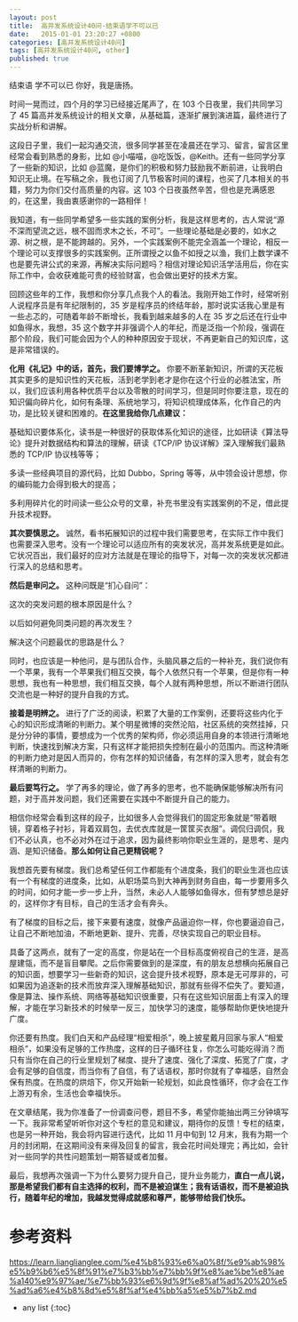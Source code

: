 ```yaml
---
layout: post
title:  高并发系统设计40问-结束语学不可以已
date:   2015-01-01 23:20:27 +0800
categories: [高并发系统设计40问]
tags: [高并发系统设计40问, other]
published: true
---
```




结束语 学不可以已
你好，我是唐扬。

时间一晃而过，四个月的学习已经接近尾声了，在 103 个日夜里，我们共同学习了 45 篇高并发系统设计的相关文章，从基础篇，逐渐扩展到演进篇，最终进行了实战分析和讲解。

这段日子里，我们一起沟通交流，很多同学甚至在凌晨还在学习、留言，留言区里经常会看到熟悉的身影，比如 @小喵喵，@吃饭饭，@Keith。还有一些同学分享了一些新的知识，比如 @蓝魔，是你们的积极和努力鼓励我不断前进，让我明白知识无止境。在写稿之余，我也订阅了几节极客时间的课程，也买了几本相关的书籍，努力为你们交付高质量的内容。这 103 个日夜虽然辛苦，但也是充满感恩的，在这里，我由衷感谢你的一路相伴！

我知道，有一些同学希望多一些实践的案例分析，我是这样思考的，古人常说“源不深而望流之远，根不固而求木之长，不可”。一些理论基础是必要的，如水之源、树之根，是不能跨越的。另外，一个实践案例不能完全涵盖一个理论，相反一个理论可以支撑很多的实践案例。正所谓授之以鱼不如授之以渔，我们上数学课不也是要先讲公式的来源，再解决实际问题吗？相信对理论知识活学活用后，你在实际工作中，会收获难能可贵的经验财富，也会做出更好的技术方案。

回顾这些年的工作，我想和你分享几点我个人的看法。我刚开始工作时，经常听别人说程序员是有年纪限制的，35 岁是程序员的终结年龄，那时说实话我心里是有一些忐忑的，可随着年龄不断增长，我看到越来越多的人在 35 岁之后还在行业中如鱼得水，我想，35 这个数字并非强调个人的年纪，而是泛指一个阶段，强调在那个阶段，我们可能会因为个人的种种原因安于现状，不再更新自己的知识库，这是非常错误的。

**化用《礼记》中的话，首先，我们要博学之。** 你要不断革新知识，所谓的天花板其实更多的是知识性的天花板，活到老学到老才是你在这个行业的必胜法宝，所以，我们应该利用各种优质平台以及零散的时间学习，但是同时你要注意，现在的知识偏向碎片化，如何有条理、系统地学习，将知识梳理成体系，化作自己的内功，是比较关键和困难的。**在这里我给你几点建议：**

基础知识要体系化，读书是一种很好的获取体系化知识的途径，比如研读《算法导论》提升对数据结构和算法的理解，研读《TCP/IP 协议详解》深入理解我们最熟悉的 TCP/IP 协议栈等等；

多读一些经典项目的源代码，比如 Dubbo，Spring 等等，从中领会设计思想，你的编码能力会得到极大的提高；

多利用碎片化的时间读一些公众号的文章，补充书里没有实践案例的不足，借此提升技术视野。

**其次要慎思之。** 诚然，看书拓展知识的过程中我们需要思考，在实际工作中我们也需要深入思考。没有一个理论可以适应所有的突发状况，高并发系统更是如此。它状况百出，我们最好的应对方法就是在理论的指导下，对每一次的突发状况都进行深入的总结和思考。

**然后是审问之。** 这种问既是“扪心自问”：

这次的突发问题的根本原因是什么？

以后如何避免同类问题的再次发生？

解决这个问题最优的思路是什么？

同时，也应该是一种他问，是与团队合作，头脑风暴之后的一种补充，我们说你有一个苹果，我有一个苹果我们相互交换，每个人依然只有一个苹果，但是你有一种思想，我也有一种思想，我们相互交换，每个人就有两种思想，所以不断进行团队交流也是一种好的提升自我的方式。

**接着是明辨之。** 进行了广泛的阅读，积累了大量的工作案例，还要将这些内化于心的知识形成清晰的判断力。某个明星微博的突然沦陷，社区系统的突然挂掉，只是分分钟的事情，要想成为一个优秀的架构师，你必须运用自身的本领进行清晰地判断，快速找到解决方案，只有这样才能把损失控制在最小的范围内。而这种清晰的判断力绝对是因人而异的，你有怎样的知识储备，有怎样的深入思考，就会有怎样清晰的判断力。

**最后要笃行之。** 学了再多的理论，做了再多的思考，也不能确保能够解决所有问题，对于高并发问题，我们还需要在实践中不断提升自己的能力。

相信你经常会看到这样的段子，比如很多人会觉得我们的固定形象就是“带着眼镜，穿着格子衬衫，背着双肩包，去优衣库就是一筐筐买衣服”。调侃归调侃，我们不必认真，也不必对外在过于追求，因为最终影响你职业生涯的，是思考、是内涵、是知识储备。**那么如何让自己更精锐呢？**

我想首先要有梯度。我们总希望任何工作都能有个进度条，我们的职业生涯也应该有一个有梯度的进度条，比如，从职场菜鸟到大神再到财务自由，每一步要用多久的时间，如何才能一步一步上升，当然，未必人人能够如鱼得水，但有梦想总是好的，这样你才有目标，自己的生活才会有奔头。

有了梯度的目标之后，接下来要有速度，就像产品逼迫你一样，你也要逼迫自己，让自己不断地加油，不断地更新、提升、完善，尽快实现自己的职业目标。

具备了这两点，就有了一定的高度，你是站在一个目标高度俯视自己的生涯，是高屋建瓴，而不是盲目攀爬。之后你需要做到的是深度，有的朋友总想横向拓展自己的知识面，想要学习一些新奇的知识，这会提升技术视野，原本是无可厚非的，可如果因为追逐新的技术而放弃深入理解基础知识，那就有些得不偿失了。要知道，像是算法、操作系统、网络等基础知识很重要，只有在这些知识层面上有深入的理解，才能在学习新技术的时候举一反三，加快学习的速度，能够帮助你更快地提升广度。

你还要有热度。我们白天和产品经理“相爱相杀”，晚上披星戴月回家与家人“相爱相杀”，如果没有足够的工作热度，这样的日子循环往复，你怎么可能吃得消？而只有当你在自己的行业里规划了梯度、提升了速度、强化了深度、拓宽了广度，才会有足够的自信度，而当你有了自信，有了话语权，那时你就有了幸福感，自然会保有热度。在热度的烘焙下，你又开始新一轮规划，如此良性循环，你才会在工作上游刃有余，生活也会幸福快乐。

在文章结尾，我为你准备了一份调查问卷，题目不多，希望你能抽出两三分钟填写一下。我非常希望听听你对这个专栏的意见和建议，期待你的反馈！专栏的结束，也是另一种开始，我会将内容进行迭代，比如 11 月中旬到 12 月末，我有为期一个月的封闭期，在这期间没有来得及回复的留言，我会花时间处理完；再比如，会针对一些同学的共性问题策划一期答疑或者加餐。

最后，我想再次强调一下为什么要努力提升自己，提升业务能力，**直白一点儿说，那是希望我们都有自主选择的权利，而不是被迫谋生；我有话语权，而不是被迫执行，随着年纪的增加，我越发觉得成就感和尊严，能够带给我们快乐。**




# 参考资料

https://learn.lianglianglee.com/%e4%b8%93%e6%a0%8f/%e9%ab%98%e5%b9%b6%e5%8f%91%e7%b3%bb%e7%bb%9f%e8%ae%be%e8%ae%a140%e9%97%ae/%e7%bb%93%e6%9d%9f%e8%af%ad%20%20%e5%ad%a6%e4%b8%8d%e5%8f%af%e4%bb%a5%e5%b7%b2.md

* any list
{:toc}
